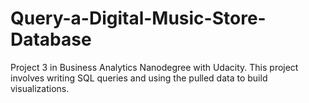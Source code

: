 # Query-a-Digital-Music-Store-Database
Project 3 in Business Analytics Nanodegree with Udacity. This project involves writing SQL queries and using the pulled data to build visualizations. 

